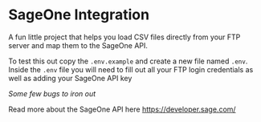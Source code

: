 # SageOne Integration

A fun little project that helps you load CSV files directly from your FTP server and map them to the SageOne API.

To test this out copy the `.env.example` and create a new file named `.env`. Inside the `.env` file you will need to fill out all your FTP login credentials as well as adding your SageOne API key

*Some few bugs to iron out*

Read more about the SageOne API here <https://developer.sage.com/>